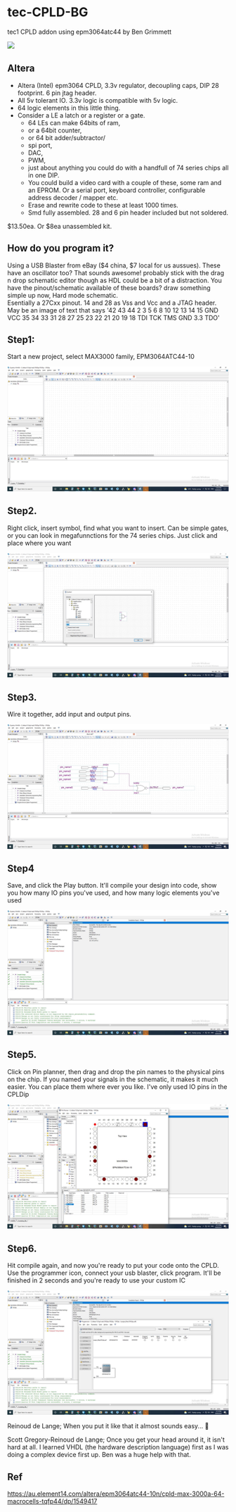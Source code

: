 # tec-CPLD-BG
tec1 CPLD addon using epm3064atc44 by Ben Grimmett

![](https://github.com/SteveJustin1963/tec-CPLD-BG/blob/main/pics/pcb.jpg)

## Altera

- Altera (Intel) epm3064 CPLD, 3.3v regulator, decoupling caps, DIP 28 footprint. 6 pin jtag header. 
- All 5v tolerant IO. 3.3v logic is compatible with 5v logic. 
- 64 logic elements in this little thing. 
- Consider a LE a latch or a register or a gate.  
  - 64 LEs can make 64bits of ram, 
  - or a 64bit counter, 
  - or 64 bit adder/subtractor/ 
  - spi port, 
  - DAC, 
  - PWM, 
  - just about anything you could do with a handfull of 74 series chips all in one DIP. 
  - You could build a video card with a couple of these, some ram and an EPROM. Or a serial port, keyboard controller, configurable address decoder / mapper etc. 
  - Erase and rewrite code to these at least 1000 times.
  - Smd fully assembled. 28 and 6 pin header included but not soldered. 

$13.50ea. Or $8ea unassembled kit. 

## How do you program it?
Using a USB Blaster from eBay ($4 china, $7 local for us aussues).
These have an oscillator too?
That sounds awesome! probably stick with the drag n drop schematic editor though as HDL could be a bit of a distraction.
You have the pinout/schematic available of these boards? 
draw something simple up now, Hard mode schematic.  
Esentially a 27Cxx pinout. 14 and 28 as Vss and Vcc and a JTAG header. 
May be an image of text that says '42 43 44 2 3 5 6 8 10 12 13 14 15 GND VCC 35 34 33 31 28 27 25 23 22 21 20 19 18 TDI TCK TMS GND 3.3 TDO'

## Step1: 
Start a new project, select MAX3000 family, EPM3064ATC44-10

![](https://github.com/SteveJustin1963/tec-CPLD-BG/blob/main/SW/step1.jpg)

## Step2. 
Right click, insert symbol, find what you want to insert. Can be simple gates, or you can look in megafunnctions for the 74 series chips. Just click and place where you want

![](https://github.com/SteveJustin1963/tec-CPLD-BG/blob/main/SW/step2.jpg)


## Step3. 
Wire it together, add input and output pins.

![](https://github.com/SteveJustin1963/tec-CPLD-BG/blob/main/SW/step3.jpg)

## Step4 
Save, and click the Play button. It'll compile your design into code, show you how many IO pins you've used, and how many logic elements you've used

![](https://github.com/SteveJustin1963/tec-CPLD-BG/blob/main/SW/step4.jpg)

## Step5. 
Click on Pin planner, then drag and drop the pin names to the physical pins on the chip. If you named your signals in the schematic, it makes it much easier. You can place them where ever you like. I've only used IO pins in the CPLDip

![](https://github.com/SteveJustin1963/tec-CPLD-BG/blob/main/SW/step5.jpg)

## Step6. 
Hit compile again, and now you're ready to put your code onto the CPLD. Use the programmer icon, connect your usb blaster, click program. It'll be finished in 2 seconds and you're ready to use your custom IC

![](https://github.com/SteveJustin1963/tec-CPLD-BG/blob/main/SW/step6.jpg)

Reinoud de Lange; When you put it like that it almost sounds easy... 🙂

Scott Gregory-Reinoud de Lange; Once you get your head around it, it isn't hard at all. I learned VHDL (the hardware description language) first as I was doing a complex device first up. Ben was a huge help with that.


## Ref

https://au.element14.com/altera/epm3064atc44-10n/cpld-max-3000a-64-macrocells-tqfp44/dp/1549417




